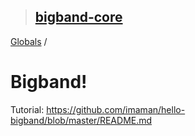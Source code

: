 > ## [bigband-core](README.md)

[Globals](globals.md) /

# Bigband!

Tutorial: https://github.com/imaman/hello-bigband/blob/master/README.md